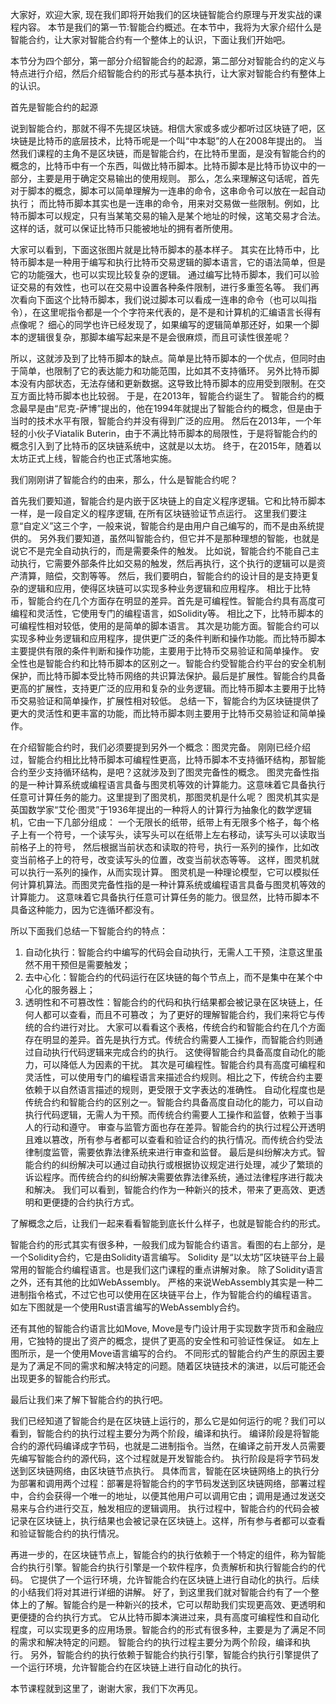 大家好，欢迎大家, 现在我们即将开始我们的区块链智能合约原理与开发实战的课程内容。
本节是我们的第一节:智能合约概述。在本节中，我将为大家介绍什么是智能合约，让大家对智能合约有一个整体上的认识，下面让我们开始吧。

本节分为四个部分，第一部分介绍智能合约的起源，第二部分对智能合约的定义与特点进行介绍，然后介绍智能合约的形式与基本执行，让大家对智能合约有整体上的认识。

首先是智能合约的起源

说到智能合约，那就不得不先提区块链。相信大家或多或少都听过区块链了吧，区块链是比特币的底层技术，比特币呢是一个叫“中本聪”的人在2008年提出的。
当然我们课程的主角不是区块链，而是智能合约，在比特币里面，是没有智能合约的概念的，比特币中有一个东西，叫做比特币脚本。比特币脚本是比特币协议中的一部分，主要是用于确定交易输出的使用规则。
那么，怎么来理解这句话呢，首先对于脚本的概念，脚本可以简单理解为一连串的命令，这串命令可以放在一起自动执行；
而比特币脚本其实也是一连串的命令，用来对交易做一些限制。例如，比特币脚本可以规定，只有当某笔交易的输入是某个地址的时候，这笔交易才合法。
这样的话，就可以保证比特币只能被地址的拥有者所使用。

大家可以看到，下面这张图片就是比特币脚本的基本样子。
其实在比特币中，比特币脚本是一种用于编写和执行比特币交易逻辑的脚本语言，它的语法简单，但是它的功能强大，也可以实现比较复杂的逻辑。
通过编写比特币脚本，我们可以验证交易的有效性，也可以在交易中设置各种条件限制，进行多重签名等。
我们再次看向下面这个比特币脚本，我们说过脚本可以看成一连串的命令（也可以叫指令），在这里呢指令都是一个个字符来代表的，是不是和计算机的汇编语言长得有点像呢？
细心的同学也许已经发现了，如果编写的逻辑简单那还好，如果一个脚本的逻辑很复杂，那脚本编写起来是不是会很麻烦，而且可读性很差呢？

所以，这就涉及到了比特币脚本的缺点。简单是比特币脚本的一个优点，但同时由于简单，也限制了它的表达能力和功能范围，比如其不支持循环。
另外比特币脚本没有内部状态，无法存储和更新数据。这导致比特币脚本的应用受到限制。在交互方面比特币脚本也比较弱。
于是，在2013年，智能合约诞生了。
智能合约的概念最早是由“尼克-萨博”提出的，他在1994年就提出了智能合约的概念，但是由于当时的技术水平有限，智能合约并没有得到广泛的应用。
然后在2013年，一个年轻的小伙子Viatalik Buterin，由于不满比特币脚本的局限性，于是将智能合约的概念引入到了比特币的区块链系统中，这就是以太坊。
终于，在2015年，随着以太坊正式上线，智能合约也正式落地实施。

我们刚刚讲了智能合约的由来，那么，什么是智能合约呢？

首先我们要知道，智能合约是内嵌于区块链上的自定义程序逻辑。它和比特币脚本一样，是一段自定义的程序逻辑, 在所有区块链验证节点运行。
这里我们要注意“自定义”这三个字，一般来说，智能合约是由用户自己编写的，而不是由系统提供的。
另外我们要知道，虽然叫智能合约，但它并不是那种理想的智能，也就是说它不是完全自动执行的，而是需要条件的触发。
比如说，智能合约不能自己主动执行，它需要外部条件比如交易的触发，然后再执行，这个执行的逻辑可以是资产清算，赔偿，交割等等。
然后，我们要明白，智能合约的设计目的是支持更复杂的逻辑和应用，使得区块链可以实现多种业务逻辑和应用程序。
相比于比特币，智能合约在几个方面存在明显的差异。首先是可编程性。智能合约具有高度可编程和灵活性，它使用专门的编程语言，如Solidity等。
相比之下，比特币脚本的可编程性相对较低，使用的是简单的脚本语言。
其次是功能方面。智能合约可以实现多种业务逻辑和应用程序，提供更广泛的条件判断和操作功能。而比特币脚本主要提供有限的条件判断和操作功能，主要用于比特币交易验证和简单操作。
安全性也是智能合约和比特币脚本的区别之一。智能合约受智能合约平台的安全机制保护，而比特币脚本受比特币网络的共识算法保护。最后是扩展性。智能合约具备更高的扩展性，支持更广泛的应用和复杂的业务逻辑。而比特币脚本主要用于比特币交易验证和简单操作，扩展性相对较低。
总结一下，智能合约为区块链提供了更大的灵活性和更丰富的功能，而比特币脚本则主要用于比特币交易验证和简单操作。

在介绍智能合约时，我们必须要提到另外一个概念：图灵完备。
刚刚已经介绍过，智能合约相比比特币脚本可编程性更高，比特币脚本不支持循环结构，那智能合约至少支持循环结构，是吧？这就涉及到了图灵完备性的概念。
图灵完备性指的是一种计算系统或编程语言具备与图灵机等效的计算能力。这意味着它具备执行任意可计算任务的能力。这里提到了图灵机，那图灵机是什么呢？
图灵机其实是英国数学家“艾伦·图灵”于1936年提出的一种将人的计算行为抽象化的数学逻辑机，它由一下几部分组成：
一个无限长的纸带，纸带上有无限多个格子，每个格子上有一个符号，一个读写头，读写头可以在纸带上左右移动，读写头可以读取当前格子上的符号，
然后根据当前状态和读取的符号，执行一系列的操作，比如改变当前格子上的符号，改变读写头的位置，改变当前状态等等。
这样，图灵机就可以执行一系列的操作，从而实现计算。
图灵机是一种理论模型，它可以模拟任何计算机算法。而图灵完备性指的是一种计算系统或编程语言具备与图灵机等效的计算能力。
这意味着它具备执行任意可计算任务的能力。很显然，比特币脚本不具备这种能力，因为它连循环都没有。

所以下面我们总结一下智能合约的特点：
1. 自动化执行：智能合约中编写的代码会自动执行，无需人工干预，注意这里虽然不用干预但是需要触发；
2. 去中心化：智能合约的代码运行在区块链的每个节点上，而不是集中在某个中心化的服务器上；
3. 透明性和不可篡改性：智能合约的代码和执行结果都会被记录在区块链上，任何人都可以查看，而且不可篡改；
为了更好的理解智能合约，我们来将它与传统的合约进行对比。
大家可以看看这个表格，传统合约和智能合约在几个方面存在明显的差异。首先是执行方式。传统合约需要人工操作，而智能合约则通过自动执行代码逻辑来完成合约的执行。
这使得智能合约具备高度自动化的能力，可以降低人为因素的干扰。
其次是可编程性。智能合约具有高度可编程和灵活性，可以使用专门的编程语言来描述合约规则。相比之下，传统合约主要依赖于以自然语言描述的规则，更受限于文字表达的准确性。
自动化程度也是传统合约和智能合约的区别之一。智能合约具备高度自动化的能力，可以自动执行代码逻辑，无需人为干预。而传统合约需要人工操作和监督，依赖于当事人的行动和遵守。
审查与监管方面也存在差异。智能合约的执行过程公开透明且难以篡改，所有参与者都可以查看和验证合约的执行情况。而传统合约受法律制度监管，需要依靠法律系统来进行审查和监督。
最后是纠纷解决方式。智能合约的纠纷解决可以通过自动执行或根据协议规定进行处理，减少了繁琐的诉讼程序。而传统合约的纠纷解决需要依靠法律系统，通过法律程序进行裁决和解决。
我们可以看到，智能合约作为一种新兴的技术，带来了更高效、更透明和更便捷的合约执行方式。

了解概念之后，让我们一起来看看智能到底长什么样子，也就是智能合约的形式。

智能合约的形式其实有很多种，一般我们成为智能合约语言。看图的右上部分，是一个Solidity合约，它是由Solidity语言编写。
Solidity 是“以太坊”区块链平台上最常用的智能合约编程语言。也是我们这门课程的重点讲解对象。
除了Solidity语言之外，还有其他的比如WebAssembly。
严格的来说WebAssembly其实是一种二进制指令格式，不过它也可以使用在区块链平台上，作为智能合约的编程语言。
如左下图就是一个使用Rust语言编写的WebAssembly合约。

还有其他的智能合约语言比如Move, Move是专门设计用于实现数字货币和金融应用，它独特的提出了资产的概念，提供了更高的安全性和可验证性保证。
如左上图所示，是一个使用Move语言编写的合约。
不同形式的智能合约产生的原因主要是为了满足不同的需求和解决特定的问题。随着区块链技术的演进，以后可能还会出现更多的智能合约形式。

最后让我们来了解下智能合约的执行吧。

我们已经知道了智能合约是在区块链上运行的，那么它是如何运行的呢？我们可以看到，智能合约的执行过程主要分为两个阶段，编译和执行。
编译阶段是将智能合约的源代码编译成字节码，也就是二进制指令。当然，在编译之前开发人员需要先编写智能合约的源代码，这个过程就是开发智能合约。
执行阶段是将字节码发送到区块链网络，由区块链节点执行。
具体而言，智能在区块链网络上的执行分为部署和调用两个过程：部署是将智能合约的字节码发送到区块链网络，部署过程中，合约会获得一个唯一的地址，以便其他用户可以调用它由；调用是通过发送交易来与合约进行交互，触发相应的逻辑调用。
执行过程中，智能合约的代码会被记录在区块链上，执行结果也会被记录在区块链上。这样，所有参与者都可以查看和验证智能合约的执行情况。

再进一步的，在区块链节点上，智能合约的执行依赖于一个特定的组件，称为智能合约执行引擎。智能合约执行引擎是一个软件程序，负责解析和执行智能合约的代码。
它提供了一个运行环境，允许智能合约在区块链上进行自动化的执行。后续的小结我们将对其进行详细的讲解。
好了，到这里我们就对智能合约有了一个整体上的了解。智能合约是一种新兴的技术，它可以帮助我们实现更高效、更透明和更便捷的合约执行方式。
它从比特币脚本演进过来，具有高度可编程性和自动化程度，可以实现更多的应用场景。智能合约的形式有很多种，主要是为了满足不同的需求和解决特定的问题。
智能合约的执行过程主要分为两个阶段，编译和执行。
另外，智能合约的执行依赖于智能合约执行引擎，智能合约执行引擎提供了一个运行环境，允许智能合约在区块链上进行自动化的执行。

本节课程就到这里了，谢谢大家，我们下次再见。